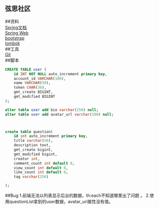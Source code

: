 ## 弦思社区

##资料  
[Spring文档](spring.io/guides)  
[Spring Web](spring.io/guides/gs/serving-web-content/)  
[bootstrap](v3.bootcss.com/getting-started/)  
[lombok](projectlombok.org)   
##工具  
[Git](git-scm.com)  
##脚本  
```sql
CREATE TABLE user (
	id INT NOT NULL auto_increment primary key,
	account_id VARCHAR(100),
	name VARCHAR(50),
	token CHAR(36),
	gmt_create BIGINT,
	gmt_modified BIGINT
);

alter table user add bio varchar(256) null;
alter table user add avatar_url varchar(100) null;



create table question(
	id int auto_increment primary key,
	title varchar(50),
	description text,
	gmt_create bigint,
	gmt_modified bigint,
	creator int,
	comment_count int default 0,
	view_count int default 0,
	like_count int default 0,
	tag varchar(256)

);
```  
##Bug
1.前端无法以列表显示后台的数据，th:each不知道哪里出了问题  。
2.使用questionList拿到的user数据，avatar_url属性没有值。  